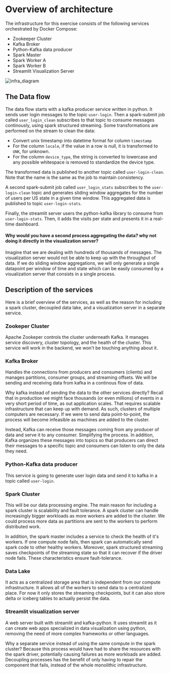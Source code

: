 # Overview of architecture
The infrastructure for this exercise consists of the following services orchestrated by Docker Compose:

- Zookeeper Cluster
- Kafka Broker
- Python-Kafka data producer
- Spark Master
- Spark Worker A
- Spark Worker B
- Streamlit Visualization Server

![infra_diagram](https://github.com/user-attachments/assets/7b1237ba-bf0a-4f8e-a464-e8c9b1eac136)

## The Data flow

The data flow starts with a kafka producer service written in python. It sends user login messages to the topic `user-login`.
Then a spark-submit job called `user_login_clean` subscribes to that topic to consume messages continously, using spark structured streaming. Some transformations are performed on the stream to clean the data:
- Convert unix timestamp into datetime format for column `timestamp`
- For the column `locale`, if the value in a row is null, it is transformed to `UNK`, for unknown.
- For the column `device_type`, the string is converted to lowercase and any possible whitespace is removed to standardize the device type.

The transformed data is published to another topic called `user-login-clean`. Note that the name is the same as the job to maintain consistency.

A second spark-submit job called `user_login_stats` subscribes to the `user-login-clean` topic and generates sliding window aggregates for the number of users per US state in a given time window. This aggregated data is published to topic `user-login-stats`.

Finally, the streamlit server users the python-kafka library to consume from `user-login-stats`. Then, it adds the visits per state and presents it in a real-time dashboard.

#### Why would you have a second process aggregating the data? why not doing it directly in the visualization server?
Imagine that we are dealing with hundreds of thousands of messages. The visualization server would not be able to keep up with the throughput of data. If we do sliding window aggregations,
we will only generate a single datapoint per window of time and state which can be easily consumed by a visualization server that consists in a single process.

## Description of the services
Here is a brief overview of the services, as well as the reason for including a spark cluster, decoupled data lake, and a visualization server in a separate service.

### Zookeper Cluster
Apache Zookeper controls the cluster underneath Kafka. It manages service discovery, cluster topology, and the health of the cluster.
This service will work in the backend, we won't be touching anything about it.

### Kafka Broker
Handles the connections from producers and consumers (clients) and manages partitions, consumer groups, and streaming offsets.
We will be sending and receiving data from kafka in a continous flow of data.

Why kafka instead of sending the data to the other services directly?
Recall that in production we might face thousands (or even millions) of events in a very short period of time, as out application scales.
That requires scalable infrastructure that can keep up with demand. As such, clusters of multiple computers are necessary. If we were to send data
point-to-point, the process will become infeasible as machines are added to the cluster.

Instead, Kafka can receive those messages coming from any producer of data and serve it to any consumer. Simplifying the process. In addition,
Kafka organizes these messages into topics so that producers can direct their messages to a specific topic and consumers can listen to only the data they need.

### Python-Kafka data producer
This service is going to generate user login data and send it to kafka in a topic called `user-login`.

### Spark Cluster
This will be our data processing engine. The main reason for including a spark cluster is scalability and fault tolerance. A spark cluster can handle increasingly bigger workloads as more workers are added to the cluster. We could process more data
as partitions are sent to the workers to perform distributed work.

In addition, the spark master includes a service to check the health of it's workers. If one compute node fails,
then spark can automatically send spark code to other healthy workers. Moreover, spark structured streaming saves checkpoints
of the streaming state so that it can recover if the driver node fails. These characteristics ensure fault-tolerance.

### Data Lake
It acts as a centralized storage area that is independent from our compute infrastructure. It allows all of the workers to send data to a centralized place. For now it only stores the streaming checkpoints, but it can also store delta or iceberg tables to actually persist the data.

### Streamlit visualization server
A web server built with streamlit and kafka-python. It uses streamlit as it can create web apps specialized in data visualization using python, removing the need of more complex frameworks or other languages. 

Why a separate service instead of using the same compute in the spark cluster?
Because this process would have had to share the resources with the spark driver, potentially causing failures as more workloads are added. Decoupling processes
has the benefit of only having to repair the component that fails, instead of the whole monolithic infrastructure.



